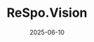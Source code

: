 ---  
layout: startup_page  
title: "ReSpo.Vision"  
id: "respovision.com"  
permalink: "/respovisionrespovision.com06102025/"  
website: "https://www.respovision.com/"  
funding_round: ""  
funding_amount: "€4.2M"  
investors: "Vinci, Smartlink, Jan Bednarek, Marcin Zukowski, Amar Shah"  
about: "ReSpo.Vision is a deep tech sports startup that uses AI-powered tracking and visualization solutions. Their technology extracts detailed 3D tracking data from single-camera video feeds, transforming it into tactical insights and performance analytics. This enables enhanced broadcasts and interactive experiences for fans."  
markets: "AI, Sports Tech, Computer Vision"  
hq: "Warsaw, Poland"  
founded_year: "2020"  
linkedin: "https://www.linkedin.com/company/respovision"  
twitter: "https://twitter.com/RespoVision"  
instagram: ""  
facebook: ""  
crunchbase: "https://www.crunchbase.com/organization/respo-vision"  
pitchbook: "https://pitchbook.com/profiles/company/433673-02"  

date_display: "10-Jun-2025"  
date: "2025-06-10"

# SEO Optimization  
meta_title: "ReSpo.Vision -  Funding (€4.2M)"  
meta_description: "ReSpo.Vision, ReSpo.Vision is a deep tech sports startup that uses AI-powered tracking and visualization solutions. Their technology extracts detailed 3D tracking d..."  
meta_keywords: "ReSpo.Vision, AI, Sports Tech, Computer Vision,  funding"  
canonical_url: "https://startup.projectstartups.com/respovisionrespovision.com06102025/"  
---